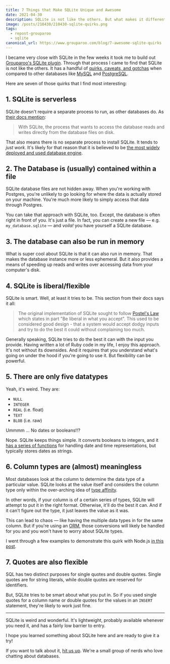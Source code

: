 ```yaml
---
title: 7 Things that Make SQLite Unique and Awesome
date: 2021-04-30
description: SQLite is not like the others. But what makes it different also makes it a pretty cool database engine.
image: /posts/210430/210430-sqlite-quirks.png
tags:
  - repost-grouparoo
  - sqlite
canonical_url: https://www.grouparoo.com/blog/7-awesome-sqlite-quirks
---
```


I became very close with SQLite in the few weeks it took me to build out [Grouparoo's SQLite plugin](https://github.com/grouparoo/grouparoo/tree/1c42a9159395dc1b83073ac52a6d15c6828ae908/plugins/@grouparoo/sqlite). Through that process I came to find that SQLite is not like the others. It has a handful of [quirks, caveats, and gotchas](https://www.sqlite.org/quirks.html) when compared to other databases like [MySQL](https://www.mysql.com/) and [PostgreSQL](https://www.postgresql.org/).

Here are seven of those quirks that I find most interesting:

## 1. SQLite is serverless

SQLite doesn't require a separate process to run, as other databases do. As [their docs mention](https://www.sqlite.org/serverless.html):

> With SQLite, the process that wants to access the database reads and writes directly from the database files on disk.

That also means there is no separate process to install SQLite. It tends to _just work_. It's likely for that reason that it is believed to be [the most widely deployed and used database engine](https://www.sqlite.org/mostdeployed.html).

## 2. The Database is (usually) contained within a file

SQLite database files are not hidden away. When you're working with Postgres, you're unlikely to go looking for where the data is actually stored on your machine. You're much more likely to simply access that data through Postgres.

You can take that approach with SQLite, too. Except, the database is often right in front of you. It's just a file. In fact, you can create a new file — e.g. `my_database.sqlite` — and _voila!_ you have yourself a SQLite database.

## 3. The database can also be run in memory

What is super cool about SQLite is that it can also run in memory. That makes the database instance more or less ephemeral. But it also provides a means of speeding up reads and writes over accessing data from your computer's disk.

## 4. SQLite is liberal/flexible

SQLite is smart. Well, at least it tries to be. This section from their docs says it all:

> The original implementation of SQLite sought to follow [Postel's Law](https://en.wikipedia.org/wiki/Robustness_principle) which states in part "Be liberal in what you accept". This used to be considered good design - that a system would accept dodgy inputs and try to do the best it could without complaining too much.

Generally speaking, SQLite tries to do the best it can with the input you provide. Having written a lot of Ruby code in my life, I enjoy this approach. It's not without its downsides. And it requires that you understand what's going on under the hood if you're going to use it. But flexibility can be powerful.

## 5. There are only five datatypes

Yeah, it's weird. They are:

- `NULL`
- `INTEGER`
- `REAL` (i.e. float)
- `TEXT`
- `BLOB` (i.e. raw)

Ummmm ... No dates or booleans!!?

Nope. SQLite keeps things simple. It converts booleans to integers, and it [has a series of functions](https://www.sqlite.org/lang_datefunc.html) for handling date and time representations, but typically stores dates as strings.

## 6. Column types are (almost) meaningless

Most databases look at the column to determine the data type of a particular value. SQLite looks at the value itself and considers the column type only within the over-arching idea of [type affinity](https://www.sqlite.org/datatype3.html#type_affinity).

In other words, if your column is of a certain series of types, SQLite will attempt to put it in the right format. Otherwise, it'll do the best it can. And if it can't figure out the type, it just leaves the value as it was.

This can lead to chaos — like having the multiple data types in for the same column. But if you're using an [ORM](https://en.wikipedia.org/wiki/Object%E2%80%93relational_mapping), those conversions will likely be handled for you and you won't have to worry about SQLite types.

I went through a few examples to demonstrate this quirk with Node.js [in this post](/posts/understanding-types-sqlite-node).

## 7. Quotes are also flexible

SQL has two distinct purposes for single quotes and double quotes. Single quotes are for string literals, while double quotes are reserved for identifiers.

But, SQLite tries to be smart about what you put in. So if you used single quotes for a column name or double quotes for the values in an `INSERT` statement, they're likely to work just fine.

---

SQLite is weird and wonderful. It's lightweight, probably available whenever you need it, and has a fairly low barrier to entry.

I hope you learned something about SQLite here and are ready to give it a try!

If you want to talk about it, [hit us up](https://www.grouparoo.com/chat). We're a small group of nerds who love chatting about databases.
